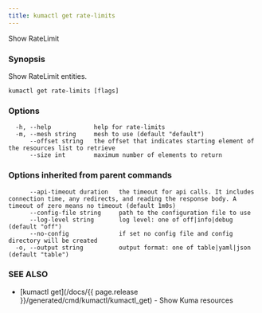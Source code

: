 ```yaml
---
title: kumactl get rate-limits
---
```


Show RateLimit

### Synopsis

Show RateLimit entities.

```
kumactl get rate-limits [flags]
```

### Options

```
  -h, --help            help for rate-limits
  -m, --mesh string     mesh to use (default "default")
      --offset string   the offset that indicates starting element of the resources list to retrieve
      --size int        maximum number of elements to return
```

### Options inherited from parent commands

```
      --api-timeout duration   the timeout for api calls. It includes connection time, any redirects, and reading the response body. A timeout of zero means no timeout (default 1m0s)
      --config-file string     path to the configuration file to use
      --log-level string       log level: one of off|info|debug (default "off")
      --no-config              if set no config file and config directory will be created
  -o, --output string          output format: one of table|yaml|json (default "table")
```

### SEE ALSO

* [kumactl get](/docs/{{ page.release }}/generated/cmd/kumactl/kumactl_get)	 - Show Kuma resources

